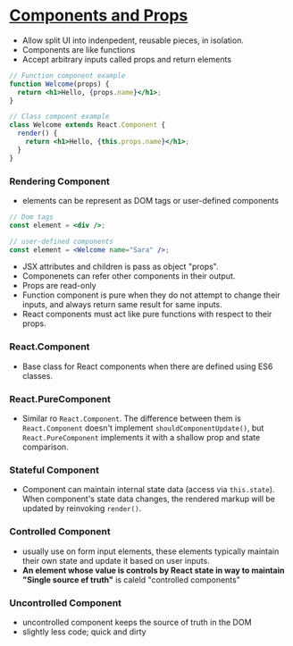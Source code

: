 # [Components and Props](https://reactjs.org/docs/components-and-props.html)

- Allow split UI into indenpedent, reusable pieces, in isolation.
- Components are like functions
- Accept arbitrary inputs called props and return elements

```jsx
// Function component example
function Welcome(props) {
  return <h1>Hello, {props.name}</h1>;
}

// Class compoent example
class Welcome extends React.Component {
  render() {
    return <h1>Hello, {this.props.name}</h1>;
  }
}
```

### Rendering Component

- elements can be represent as DOM tags or user-defined components

```jsx
// Dom tags
const element = <div />;

// user-defined components
const element = <Welcome name="Sara" />;
```

- JSX attributes and children is pass as object "props".
- Componenets can refer other components in their output.
- Props are read-only
- Function component is pure when they do not attempt to change their inputs, and always return same result for same inputs.
- React components must act like pure functions with respect to their props.

### React.Component

- Base class for React components when there are defined using ES6 classes.

### React.PureComponent

- Similar ro `React.Component`. The difference between them is `React.Component` doesn't implement `shouldComponentUpdate()`, but `React.PureComponent` implements it with a shallow prop and state comparison.

### Stateful Component

- Component can maintain internal state data (access via `this.state`). When component's state data changes, the rendered markup will be updated by reinvoking `render()`.

### Controlled Component

- usually use on form input elements, these elements typically maintain their own state and update it based on user inputs.
- **An element whose value is controls by React state in way to maintain "Single source ef truth"** is caleld "controlled components"

### Uncontrolled Component

- uncontrolled component keeps the source of truth in the DOM
- slightly less code; quick and dirty

